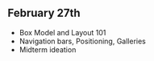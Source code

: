 ## February 27th

- Box Model and Layout 101
- Navigation bars, Positioning, Galleries
- Midterm ideation

